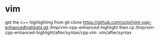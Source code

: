 # vim

get the c++ highlighting from 
git clone https://github.com/octol/vim-cpp-enhancedhighlight.git /tmp/vim-cpp-enhanced-highlight
then 
cp /tmp/vim-cpp-enhanced-highlight/after/syntax/cpp.vim .vim/after/syntax

